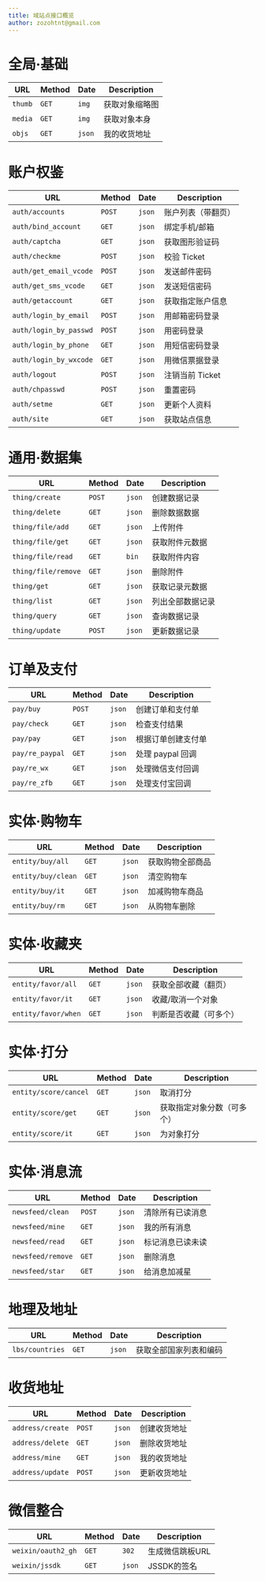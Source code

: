 ```yaml
---
title: 域站点接口概览
author: zozohtnt@gmail.com
---
```


# 全局·基础

  URL   | Method| Date | Description
--------|-------|------|----------
`thumb` | `GET` |`img` | 获取对象缩略图
`media` | `GET` |`img` | 获取对象本身
`objs`  | `GET` |`json`| 我的收货地址

# 账户权鉴

  URL                 |Method| Date | Description
----------------------|------|------|----------
`auth/accounts`       |`POST`|`json`| 账户列表（带翻页）
`auth/bind_account`   |`GET` |`json`| 绑定手机/邮箱
`auth/captcha`        |`GET` |`json`| 获取图形验证码
`auth/checkme`        |`POST`|`json`| 校验 Ticket
`auth/get_email_vcode`|`POST`|`json`| 发送邮件密码
`auth/get_sms_vcode`  |`GET` |`json`| 发送短信密码
`auth/getaccount`     |`GET` |`json`| 获取指定账户信息
`auth/login_by_email` |`POST`|`json`| 用邮箱密码登录
`auth/login_by_passwd`|`POST`|`json`| 用密码登录
`auth/login_by_phone` |`GET` |`json`| 用短信密码登录
`auth/login_by_wxcode`|`GET` |`json`| 用微信票据登录
`auth/logout`         |`POST`|`json`| 注销当前 Ticket
`auth/chpasswd`       |`POST`|`json`| 重置密码
`auth/setme`          |`GET` |`json`| 更新个人资料
`auth/site`           |`GET` |`json`| 获取站点信息

# 通用·数据集

  URL              |Method| Date | Description
-------------------|------|------|----------
`thing/create`     |`POST`|`json`| 创建数据记录
`thing/delete`     |`GET` |`json`| 删除数据数据
`thing/file/add`   |`GET` |`json`| 上传附件
`thing/file/get`   |`GET` |`json`| 获取附件元数据
`thing/file/read`  |`GET` |`bin` | 获取附件内容
`thing/file/remove`|`GET` |`json`| 删除附件
`thing/get`        |`GET` |`json`| 获取记录元数据
`thing/list`       |`GET` |`json`| 列出全部数据记录
`thing/query`      |`GET` |`json`| 查询数据记录
`thing/update`     |`POST`|`json`| 更新数据记录

# 订单及支付

  URL            |Method| Date | Description
-----------------|------|------|----------
`pay/buy`        |`POST`|`json`| 创建订单和支付单
`pay/check`      |`GET` |`json`| 检查支付结果
`pay/pay`        |`GET` |`json`| 根据订单创建支付单
`pay/re_paypal`  |`GET` |`json`| 处理 paypal 回调
`pay/re_wx`      |`GET` |`json`| 处理微信支付回调
`pay/re_zfb`     |`GET` |`json`| 处理支付宝回调

# 实体·购物车

  URL                |Method| Date | Description
---------------------|------|------|----------
`entity/buy/all`     |`GET` |`json`| 获取购物全部商品
`entity/buy/clean`   |`GET` |`json`| 清空购物车
`entity/buy/it`      |`GET` |`json`| 加减购物车商品
`entity/buy/rm`      |`GET` |`json`| 从购物车删除

# 实体·收藏夹

  URL                |Method| Date | Description
---------------------|------|------|----------
`entity/favor/all`   |`GET` |`json`| 获取全部收藏（翻页）
`entity/favor/it`    |`GET` |`json`| 收藏/取消一个对象
`entity/favor/when`  |`GET` |`json`| 判断是否收藏（可多个）

# 实体·打分

  URL                |Method| Date | Description
---------------------|------|------|----------
`entity/score/cancel`|`GET` |`json`| 取消打分
`entity/score/get`   |`GET` |`json`| 获取指定对象分数（可多个）
`entity/score/it`    |`GET` |`json`| 为对象打分


# 实体·消息流

  URL            |Method| Date | Description
-----------------|------|------|----------
`newsfeed/clean` |`POST`|`json`| 清除所有已读消息
`newsfeed/mine`  |`GET` |`json`| 我的所有消息
`newsfeed/read`  |`GET` |`json`| 标记消息已读未读
`newsfeed/remove`|`GET` |`json`| 删除消息
`newsfeed/star`  |`GET` |`json`| 给消息加减星

# 地理及地址

  URL           |Method| Date | Description
----------------|------|------|----------
`lbs/countries` |`GET` |`json`| 获取全部国家列表和编码

# 收货地址

  URL            | Method | Date | Description
-----------------|--------|------|----------
`address/create` | `POST` |`json`| 创建收货地址
`address/delete` | `GET`  |`json`| 删除收货地址
`address/mine`   | `GET`  |`json`| 我的收货地址
`address/update` | `POST` |`json`| 更新收货地址

# 微信整合

  URL             |Method| Date | Description
------------------|------|------|----------
`weixin/oauth2_gh`|`GET` |`302` | 生成微信跳板URL
`weixin/jssdk`    |`GET` |`json`| JSSDK的签名
